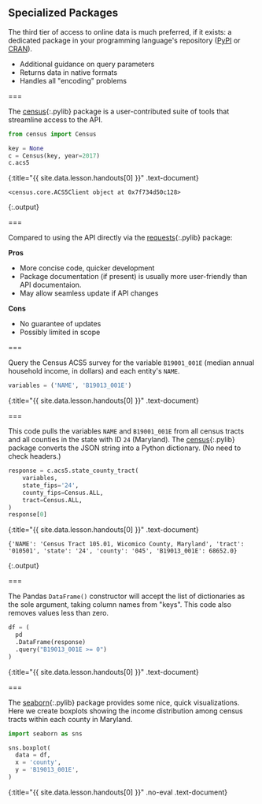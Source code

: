 ---
---

## Specialized Packages

The third tier of access to online data is much preferred, if it
exists: a dedicated package in your programming language's repository
([PyPI](http://pypi.python.org) or [CRAN](http://cran.r-project.org)).

- Additional guidance on query parameters
- Returns data in native formats
- Handles all "encoding" problems

===

The [census](){:.pylib} package is a user-contributed suite of tools
that streamline access to the API.



~~~python
from census import Census

key = None
c = Census(key, year=2017)
c.acs5
~~~
{:title="{{ site.data.lesson.handouts[0] }}" .text-document}


~~~
<census.core.ACS5Client object at 0x7f734d50c128>
~~~
{:.output}


===

Compared to using the API directly via the [requests](){:.pylib} package:

**Pros**
- More concise code, quicker development
- Package documentation (if present) is usually more user-friendly than API documentaion.
- May allow seamless update if API changes

**Cons**
- No guarantee of updates
- Possibly limited in scope

===

Query the Census ACS5 survey for the variable `B19001_001E` (median annual household income,
in dollars) and each entity's `NAME`.



~~~python
variables = ('NAME', 'B19013_001E')
~~~
{:title="{{ site.data.lesson.handouts[0] }}" .text-document}


===

This code pulls the variables `NAME` and `B19001_001E` from all census tracts and all
counties in the state with ID `24` (Maryland). The [census](){:.pylib} package converts the JSON string 
into a Python dictionary. (No need to check headers.) 



~~~python
response = c.acs5.state_county_tract(
    variables,
    state_fips='24',
    county_fips=Census.ALL,
    tract=Census.ALL,
)
response[0]
~~~
{:title="{{ site.data.lesson.handouts[0] }}" .text-document}


~~~
{'NAME': 'Census Tract 105.01, Wicomico County, Maryland', 'tract': '010501', 'state': '24', 'county': '045', 'B19013_001E': 68652.0}
~~~
{:.output}


===

The Pandas `DataFrame()` constructor will accept the list of
dictionaries as the sole argument, taking column names from "keys". 
This code also removes values less than zero.



~~~python
df = (
  pd
  .DataFrame(response)
  .query("B19013_001E >= 0")
)
~~~
{:title="{{ site.data.lesson.handouts[0] }}" .text-document}


===

The [seaborn](){:.pylib} package provides some nice, quick visualizations. Here
we create boxplots showing the income distribution among census tracts within
each county in Maryland.



~~~python
import seaborn as sns

sns.boxplot(
  data = df,
  x = 'county',
  y = 'B19013_001E',
)
~~~
{:title="{{ site.data.lesson.handouts[0] }}" .no-eval .text-document}

